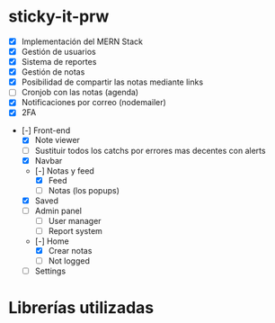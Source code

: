 # sticky-it-prw

- [X] Implementación del MERN Stack
- [X] Gestión de usuarios
- [X] Sistema de reportes
- [X] Gestión de notas
- [X] Posibilidad de compartir las notas mediante links
- [ ] Cronjob con las notas (agenda)
- [X] Notificaciones por correo (nodemailer)
- [X] 2FA
- [-] Front-end
    - [X] Note viewer
    - [ ] Sustituir todos los catchs por errores mas decentes con alerts
    - [X] Navbar
    - [-] Notas y feed
        - [X] Feed
        - [ ] Notas (los popups)
    - [X] Saved
    - [ ] Admin panel
        - [ ] User manager
        - [ ] Report system
    - [-] Home
        - [X] Crear notas
        - [ ] Not logged
    - [ ] Settings

# Librerías utilizadas